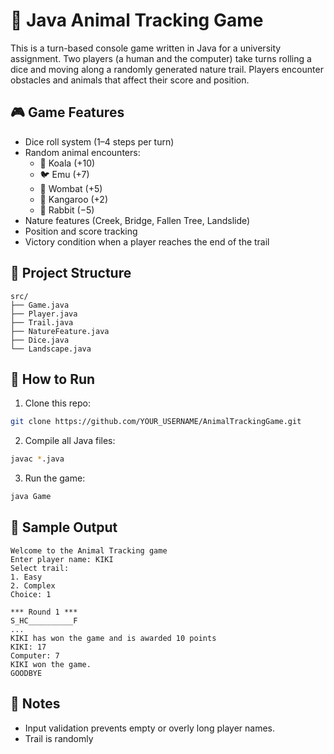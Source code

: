 # 🐾 Java Animal Tracking Game

This is a turn-based console game written in Java for a university assignment. Two players (a human and the computer) take turns rolling a dice and moving along a randomly generated nature trail. Players encounter obstacles and animals that affect their score and position.

## 🎮 Game Features
- Dice roll system (1–4 steps per turn)
- Random animal encounters:
  - 🐨 Koala (+10)
  - 🐦 Emu (+7)
  - 🐾 Wombat (+5)
  - 🦘 Kangaroo (+2)
  - 🐇 Rabbit (−5)
- Nature features (Creek, Bridge, Fallen Tree, Landslide)
- Position and score tracking
- Victory condition when a player reaches the end of the trail

## 📂 Project Structure
```
src/
├── Game.java
├── Player.java
├── Trail.java
├── NatureFeature.java
├── Dice.java
└── Landscape.java
```

## 🚀 How to Run
1. Clone this repo:
```bash
git clone https://github.com/YOUR_USERNAME/AnimalTrackingGame.git
```
2. Compile all Java files:
```bash
javac *.java
```
3. Run the game:
```bash
java Game
```

## 📝 Sample Output
```
Welcome to the Animal Tracking game
Enter player name: KIKI
Select trail:
1. Easy
2. Complex
Choice: 1

*** Round 1 ***
S_HC__________F
...
KIKI has won the game and is awarded 10 points
KIKI: 17
Computer: 7
KIKI won the game.
GOODBYE
```

## 📌 Notes
- Input validation prevents empty or overly long player names.
- Trail is randomly
